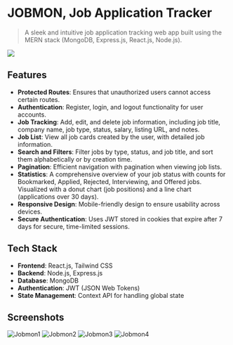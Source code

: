 # JOBMON, Job Application Tracker

> A sleek and intuitive job application tracking web app built using the MERN stack (MongoDB, Express.js, React.js, Node.js).

[![](https://drive.google.com/uc?export=view&id=1KC481VyiEHG68sLuvZ42aBKvE_Y8x798)](https://www.youtube.com/watch?v=VIDEO_IDhttps://youtu.be/7bvOGvIMqS0)

## Features

- **Protected Routes**: Ensures that unauthorized users cannot access certain routes.
- **Authentication**: Register, login, and logout functionality for user accounts.
- **Job Tracking**: Add, edit, and delete job information, including job title, company name, job type, status, salary, listing URL, and notes.
- **Job List**: View all job cards created by the user, with detailed job information.
- **Search and Filters**: Filter jobs by type, status, and job title, and sort them alphabetically or by creation time.
- **Pagination**: Efficient navigation with pagination when viewing job lists.
- **Statistics**: A comprehensive overview of your job status with counts for Bookmarked, Applied, Rejected, Interviewing, and Offered jobs. Visualized with a donut chart (job positions) and a line chart (applications over 30 days).
- **Responsive Design**: Mobile-friendly design to ensure usability across devices.
- **Secure Authentication**: Uses JWT stored in cookies that expire after 7 days for secure, time-limited sessions.

## Tech Stack

- **Frontend**: React.js, Tailwind CSS
- **Backend**: Node.js, Express.js
- **Database**: MongoDB
- **Authentication**: JWT (JSON Web Tokens)
- **State Management**: Context API for handling global state

## Screenshots

![Jobmon1](https://drive.google.com/uc?export=view&id=1h1gv_lg1bgsV98zKtzse6PxeGm8AFVHj)
![Jobmon2](https://drive.google.com/uc?export=view&id=1R8P36H_yXupIvTDAe1RoC-XfZXyOSzE7)
![Jobmon3](https://drive.google.com/uc?export=view&id=1QUK9zMvuhdbYABUXJFUQi7vmoPHryPqt)
![Jobmon4](https://drive.google.com/uc?export=view&id=1Q0jQBOycksxpnDOijKKMLG5kY1lCYZ3E)
